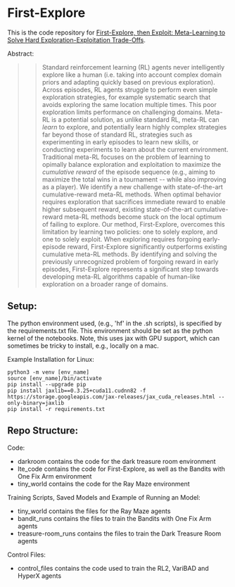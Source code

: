 # First-Explore

This is the code repository for [First-Explore, then Exploit: Meta-Learning to Solve Hard Exploration-Exploitation Trade-Offs](https://arxiv.org/abs/2307.02276).

Abstract:
>> Standard reinforcement learning (RL) agents never intelligently explore like a human (i.e. taking into account complex domain priors and adapting quickly based on previous exploration). Across episodes, RL agents struggle to perform even simple exploration strategies, for example systematic search that avoids exploring the same location multiple times. This poor exploration limits performance on challenging domains. Meta-RL is a potential solution, as unlike standard RL, meta-RL can *learn* to explore, and potentially learn highly complex strategies far beyond those of standard RL, strategies such as experimenting in early episodes to learn new skills, or conducting experiments to learn about the current environment. Traditional meta-RL focuses on the problem of learning to opimally balance exploration and exploitation to maximize the *cumulative reward* of the episode sequence (e.g., aiming to maximize the total wins in a tournament -- while also improving as a player). We identify a new challenge with state-of-the-art cumulative-reward meta-RL methods. When optimal behavior requires exploration that sacrifices immediate reward to enable higher subsequent reward, existing state-of-the-art cumulative-reward meta-RL methods become stuck on the local optimum of failing to explore. Our method, First-Explore, overcomes this limitation by learning two policies: one to solely explore, and one to solely exploit. When exploring requires forgoing early-episode reward, First-Explore significantly outperforms existing cumulative meta-RL methods. By identifying and solving the previously unrecognized problem of forgoing reward in early episodes, First-Explore represents a significant step towards developing meta-RL algorithms capable of human-like exploration on a broader range of domains.

## Setup:
The python environment used, (e.g., 'hf' in the .sh scripts), is specified by the requirements.txt file. This environment should be set as the python kernel of the notebooks. Note, this uses jax with GPU support, which can sometimes be tricky to install, e.g., locally on a mac.

Example Installation for Linux:
```
python3 -m venv [env_name]
source [env_name]/bin/activate
pip install --upgrade pip
pip install jaxlib==0.3.25+cuda11.cudnn82 -f https://storage.googleapis.com/jax-releases/jax_cuda_releases.html --only-binary=jaxlib
pip install -r requirements.txt
```

## Repo Structure:

Code:
- darkroom contains the code for the dark treasure room environment
- lte_code contains the code for First-Explore, as well as the Bandits with One Fix Arm environment
- tiny_world contains the code for the Ray Maze environment

Training Scripts, Saved Models and Example of Running an Model:
- tiny_world contains the files for the Ray Maze agents
- bandit_runs contains the files to train the Bandits with One Fix Arm agents
- treasure-room_runs contains the files to train the Dark Treasure Room agents

Control Files:
- control_files contains the code used to train the RL2, VariBAD and HyperX agents